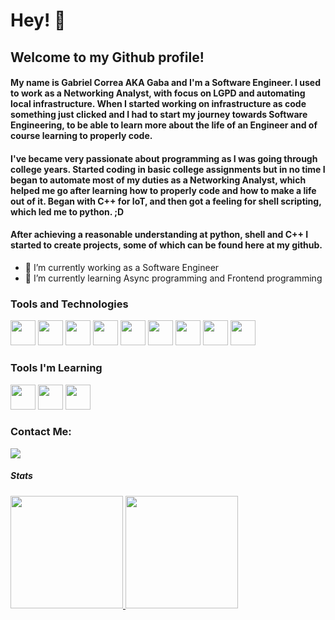 # Hey! 👋
## Welcome to my Github profile!

#### My name is Gabriel Correa AKA Gaba and I'm a Software Engineer. I used to work as a Networking Analyst, with focus on LGPD and automating local infrastructure. When I started working on infrastructure as code something just clicked and I had to start my journey towards Software Engineering, to be able to learn more about the life of an Engineer and of course learning to properly code. 

#### I've became very passionate about programming as I was going through college years. Started coding in basic college assignments but in no time I began to automate most of my duties as a Networking Analyst, which helped me go after learning how to properly code and how to make a life out of it. Began with C++ for IoT, and then got a feeling for shell scripting, which led me to python. ;D

#### After achieving a reasonable understanding at python, shell and C++ I started to create projects, some of which can be found here at my github.

- 🔭 I’m currently working as a Software Engineer
- 🌱 I’m currently learning Async programming and Frontend programming

### Tools and Technologies
<div>
  <img src="https://cdn.jsdelivr.net/gh/devicons/devicon/icons/git/git-original.svg" width="40" height="40" />
  <img src="https://cdn.jsdelivr.net/gh/devicons/devicon/icons/github/github-original.svg" width="40" height="40"/>
  <img src="https://cdn.jsdelivr.net/gh/devicons/devicon/icons/linux/linux-original.svg" width="40" height="40"/>
  <img src="https://cdn.jsdelivr.net/gh/devicons/devicon/icons/python/python-original.svg" width="40" height="40"/>
  <img src="https://cdn.jsdelivr.net/gh/devicons/devicon/icons/cplusplus/cplusplus-original.svg" width="40" height="40"/>
  <img src="https://cdn.jsdelivr.net/gh/devicons/devicon/icons/raspberrypi/raspberrypi-original.svg" width="40" height="40"/>
  <img src="https://cdn.jsdelivr.net/gh/devicons/devicon/icons/docker/docker-original.svg" width="40" height="40"/>
  <img src="https://cdn.jsdelivr.net/gh/devicons/devicon/icons/nginx/nginx-original.svg" width="40" height="40"/>
  <img src="https://cdn.jsdelivr.net/gh/devicons/devicon/icons/fastapi/fastapi-original-wordmark.svg" width="40" height="40"/>


</div>

### Tools I'm Learning
<div>
    <img src="https://cdn.jsdelivr.net/gh/devicons/devicon/icons/vuejs/vuejs-original-wordmark.svg" width="40" height="40"/>
    <img src="https://cdn.jsdelivr.net/gh/devicons/devicon/icons/html5/html5-original.svg" width="40" height="40"/>
    <img src="https://cdn.jsdelivr.net/gh/devicons/devicon/icons/javascript/javascript-original.svg" width="40" height="40"/>
</div>

### Contact Me:
<div>
  <a href="https://www.linkedin.com/in/gabriel-correa-dos-santos-barbosa-568b93158/"><img src="https://img.shields.io/badge/-LinkedIn-%230077B5?style=for-the-badge&logo=linkedin&logoColor=white" target="_blank"></a>
 </div>
 
##### Stats
<div>
<a href="https://github.com/GabaCorreaSB">
<img height="180em" src="https://github-readme-stats.vercel.app/api/top-langs/?username=GabaCorreaSB&layout=compact&langs_count=7&theme=dracula"/>
<img height="180em" src="https://github-readme-stats.vercel.app/api?username=GabaCorreaSB&show_icons=true&theme=dracula&include_all_commits=true&count_private=true"/>
</div>
<!--
**GabaCorreaSB/GabaCorreaSB** is a ✨ _special_ ✨ repository because its `README.md` (this file) appears on your GitHub profile.

Here are some ideas to get you started:

- 🔭 I’m currently working on ...
- 🌱 I’m currently learning ...
- 👯 I’m looking to collaborate on ...
- 🤔 I’m looking for help with ...
- 💬 Ask me about ...
- 📫 How to reach me: ...
- 😄 Pronouns: ...
- ⚡ Fun fact: ...
-->

